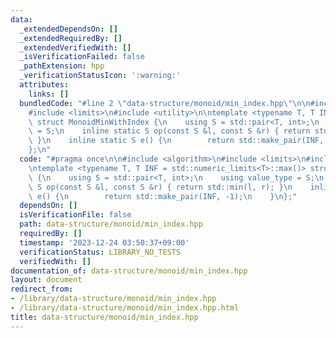 ```yaml
---
data:
  _extendedDependsOn: []
  _extendedRequiredBy: []
  _extendedVerifiedWith: []
  _isVerificationFailed: false
  _pathExtension: hpp
  _verificationStatusIcon: ':warning:'
  attributes:
    links: []
  bundledCode: "#line 2 \"data-structure/monoid/min_index.hpp\"\n\n#include <algorithm>\n\
    #include <limits>\n#include <utility>\n\ntemplate <typename T, T INF = std::numeric_limits<T>::max()>\
    \ struct MonoidMinWithIndex {\n    using S = std::pair<T, int>;\n    using value_type\
    \ = S;\n    inline static S op(const S &l, const S &r) { return std::min(l, r);\
    \ }\n    inline static S e() {\n        return std::make_pair(INF, -1);\n    }\n\
    };\n"
  code: "#pragma once\n\n#include <algorithm>\n#include <limits>\n#include <utility>\n\
    \ntemplate <typename T, T INF = std::numeric_limits<T>::max()> struct MonoidMinWithIndex\
    \ {\n    using S = std::pair<T, int>;\n    using value_type = S;\n    inline static\
    \ S op(const S &l, const S &r) { return std::min(l, r); }\n    inline static S\
    \ e() {\n        return std::make_pair(INF, -1);\n    }\n};"
  dependsOn: []
  isVerificationFile: false
  path: data-structure/monoid/min_index.hpp
  requiredBy: []
  timestamp: '2023-12-24 03:50:37+09:00'
  verificationStatus: LIBRARY_NO_TESTS
  verifiedWith: []
documentation_of: data-structure/monoid/min_index.hpp
layout: document
redirect_from:
- /library/data-structure/monoid/min_index.hpp
- /library/data-structure/monoid/min_index.hpp.html
title: data-structure/monoid/min_index.hpp
---
```

